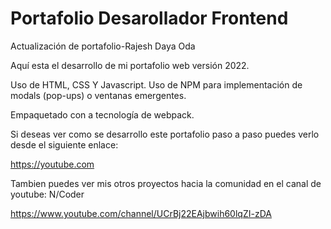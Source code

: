 # Portafolio Desarollador Frontend 
Actualización de portafolio-Rajesh Daya Oda

Aquí esta el desarrollo de mi portafolio web versión 2022.

Uso de HTML, CSS Y Javascript. Uso de NPM para implementación de modals (pop-ups) o ventanas emergentes.

Empaquetado con a tecnología de webpack.

Si deseas ver como se desarrollo este portafolio paso a paso puedes verlo desde el siguiente enlace:

https://youtube.com

Tambien puedes ver mis otros proyectos hacia la comunidad en el canal de youtube: N/Coder

https://www.youtube.com/channel/UCrBj22EAjbwih60lqZI-zDA




